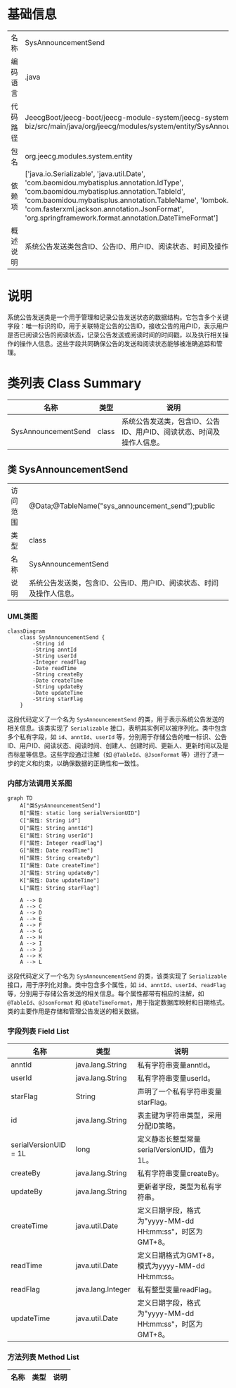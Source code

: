 # 基础信息

|      |      |
|------|------|
| 名称 | SysAnnouncementSend |
| 编码语言 | .java |
| 代码路径 | JeecgBoot/jeecg-boot/jeecg-module-system/jeecg-system-biz/src/main/java/org/jeecg/modules/system/entity/SysAnnouncementSend.java |
| 包名 | org.jeecg.modules.system.entity |
| 依赖项 | ['java.io.Serializable', 'java.util.Date', 'com.baomidou.mybatisplus.annotation.IdType', 'com.baomidou.mybatisplus.annotation.TableId', 'com.baomidou.mybatisplus.annotation.TableName', 'lombok.Data', 'com.fasterxml.jackson.annotation.JsonFormat', 'org.springframework.format.annotation.DateTimeFormat'] |
| 概述说明 | 系统公告发送类包含ID、公告ID、用户ID、阅读状态、时间及操作人信息。 |

# 说明

系统公告发送类是一个用于管理和记录公告发送状态的数据结构。它包含多个关键字段：唯一标识的ID，用于关联特定公告的公告ID，接收公告的用户ID，表示用户是否已阅读公告的阅读状态，记录公告发送或阅读时间的时间戳，以及执行相关操作的操作人信息。这些字段共同确保公告的发送和阅读状态能够被准确追踪和管理。

# 类列表 Class Summary

| 名称   | 类型  | 说明 |
|-------|------|-------------|
| SysAnnouncementSend | class | 系统公告发送类，包含ID、公告ID、用户ID、阅读状态、时间及操作人信息。 |



## 类 SysAnnouncementSend

|      |      |
|------|------|
| 访问范围 | @Data;@TableName("sys_announcement_send");public |
| 类型 | class |
| 名称 | SysAnnouncementSend |
| 说明 | 系统公告发送类，包含ID、公告ID、用户ID、阅读状态、时间及操作人信息。 |


### UML类图

```mermaid
classDiagram
    class SysAnnouncementSend {
        -String id
        -String anntId
        -String userId
        -Integer readFlag
        -Date readTime
        -String createBy
        -Date createTime
        -String updateBy
        -Date updateTime
        -String starFlag
    }
```

这段代码定义了一个名为 `SysAnnouncementSend` 的类，用于表示系统公告发送的相关信息。该类实现了 `Serializable` 接口，表明其实例可以被序列化。类中包含多个私有字段，如 `id`、`anntId`、`userId` 等，分别用于存储公告的唯一标识、公告ID、用户ID、阅读状态、阅读时间、创建人、创建时间、更新人、更新时间以及是否标星等信息。这些字段通过注解（如 `@TableId`、`@JsonFormat` 等）进行了进一步的定义和约束，以确保数据的正确性和一致性。


### 内部方法调用关系图

```mermaid
graph TD
    A["类SysAnnouncementSend"]
    B["属性: static long serialVersionUID"]
    C["属性: String id"]
    D["属性: String anntId"]
    E["属性: String userId"]
    F["属性: Integer readFlag"]
    G["属性: Date readTime"]
    H["属性: String createBy"]
    I["属性: Date createTime"]
    J["属性: String updateBy"]
    K["属性: Date updateTime"]
    L["属性: String starFlag"]

    A --> B
    A --> C
    A --> D
    A --> E
    A --> F
    A --> G
    A --> H
    A --> I
    A --> J
    A --> K
    A --> L
```

这段代码定义了一个名为 `SysAnnouncementSend` 的类，该类实现了 `Serializable` 接口，用于序列化对象。类中包含多个属性，如 `id`、`anntId`、`userId`、`readFlag` 等，分别用于存储公告发送的相关信息。每个属性都带有相应的注解，如 `@TableId`、`@JsonFormat` 和 `@DateTimeFormat`，用于指定数据库映射和日期格式。类的主要作用是存储和管理公告发送的相关数据。

### 字段列表 Field List

| 名称  | 类型  | 说明 |
|-------|-------|------|
| anntId | java.lang.String | 私有字符串变量anntId。 |
| userId | java.lang.String | 私有字符串变量userId。 |
| starFlag | String | 声明了一个私有字符串变量starFlag。 |
| id | java.lang.String | 表主键为字符串类型，采用分配ID策略。 |
| serialVersionUID = 1L | long | 定义静态长整型常量serialVersionUID，值为1L。 |
| createBy | java.lang.String | 私有字符串变量createBy。 |
| updateBy | java.lang.String | 更新者字段，类型为私有字符串。 |
| createTime | java.util.Date | 定义日期字段，格式为"yyyy-MM-dd HH:mm:ss"，时区为GMT+8。 |
| readTime | java.util.Date | 定义日期格式为GMT+8，模式为yyyy-MM-dd HH:mm:ss。 |
| readFlag | java.lang.Integer | 私有整型变量readFlag。 |
| updateTime | java.util.Date | 定义日期字段，格式为"yyyy-MM-dd HH:mm:ss"，时区为GMT+8。 |

### 方法列表 Method List

| 名称  | 类型  | 说明 |
|-------|-------|------|




